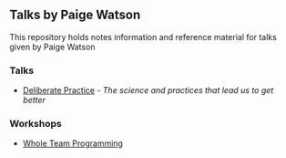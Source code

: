 
## Talks by Paige Watson
This repository holds notes information and reference material for talks given by Paige Watson

### Talks

- [Deliberate Practice](https://github.com/MyTurnyet/Talks/tree/main/deliberate-practice) - *The science and practices that lead us to get better*

### Workshops

- [Whole Team Programming](https://github.com/MyTurnyet/Talks/tree/main/whole-team-programming)